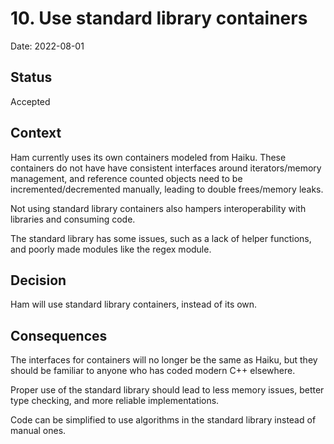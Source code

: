 # 10. Use standard library containers
Date: 2022-08-01

## Status
Accepted

## Context
Ham currently uses its own containers modeled from Haiku. These containers do not have have consistent interfaces around iterators/memory management, and reference counted objects need to be incremented/decremented manually, leading to double frees/memory leaks.

Not using standard library containers also hampers interoperability with libraries and consuming code.

The standard library has some issues, such as a lack of helper functions, and poorly made modules like the regex module.

## Decision
Ham will use standard library containers, instead of its own.

## Consequences
The interfaces for containers will no longer be the same as Haiku, but they should be familiar to anyone who has coded modern C++ elsewhere.

Proper use of the standard library should lead to less memory issues, better type checking, and more reliable implementations.

Code can be simplified to use algorithms in the standard library instead of manual ones.
